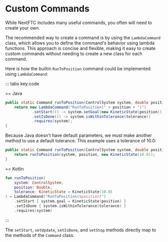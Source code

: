 # Custom Commands

While NextFTC includes many useful commands, 
you often will need to create your own.

The recommended way to create a command is by using the `LambdaCommand` class, 
which allows you to define the command's behavior using lambda functions.
This approach is concise and flexible, making it easy to create custom commands
without needing to create a new class for each command.

Here is how the builtin `RunToPosition` command could
be implemented using `LambdaCommand`:

::: tabs key:code

== Java
```java
public static Command runToPosition(ControlSystem system, double position, KineticState tolerance) {
    return new LambdaCommand("RunToPosition(" + position + ")")
            .setStart(() -> system.setGoal(new KineticState(position)))
            .setIsDone(() -> system.isWithinTolerance(tolerance))
            .requires(system);
{
```

Because Java doesn't have default parameters,
we must make another method to use a default tolerance.
This example uses a tolerance of 10.0:

```java
public static Command runToPosition(ControlSystem system, double position) {
    return runToPosition(system, position, new KineticState(10.0));
}
```

== Kotlin
```kotlin
fun runToPosition(
    system: ControlSystem, 
    position: Double, 
    tolerance: KineticState = KineticState(10.0)
) = LambdaCommand("RunToPosition($position)")
    .setStart { system.goal = KineticState(position) }
    .setIsDone { system.isWithinTolerance(tolerance) }
    .requires(system)
```

:::

The `setStart`, `setUpdate`, `setIsDone`, and `setStop` 
methods directly map to the methods of the `Command` class.
